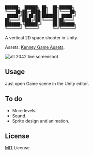    ██████╗  ██████╗ ██╗  ██╗██████╗
    ╚════██╗██╔═████╗██║  ██║╚════██╗
     █████╔╝██║██╔██║███████║ █████╔╝
    ██╔═══╝ ████╔╝██║╚════██║██╔═══╝
    ███████╗╚██████╔╝     ██║███████╗
    ╚══════╝ ╚═════╝      ╚═╝╚══════╝

A vertical 2D space shooter in Unity.

Assets: [Kenney Game Assets](https://www.google.es/url?sa=t&rct=j&q=&esrc=s&source=web&cd=&ved=0ahUKEwif5sGdnd3RAhWD7RQKHXhzA0UQFggeMAA&url=http%3A%2F%2Fkenney.nl%2Fassets%2Fspace-shooter-redux&usg=AFQjCNFc7cCx0KANUtJ9L33Twt9nqihw2w&sig2=cIBF8rAvuYd5Oc2ijVlCAg&cad=rja).

![alt 2042 live screenshot](https://lh4.googleusercontent.com/Sbv_gU5U8F9rooT07hvOtQ5gLR3VGFtoIg0XEX52GHnKjiXSGEOsVZZU7X4R)

## Usage

Just open Game scene in the Unity editor.

## To do

* More levels.
* Sound.
* Sprite design and animation.

## License

[MIT](https://www.google.com) License.